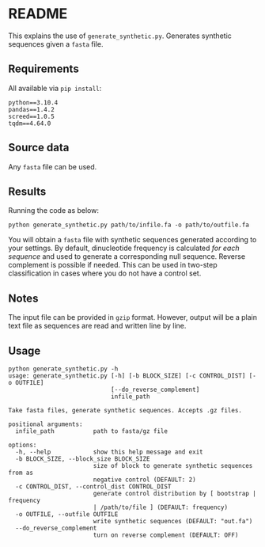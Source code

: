 # README

This explains the use of `generate_synthetic.py`. Generates synthetic sequences given a `fasta` file.

## Requirements

All available via `pip install`:

```
python==3.10.4
pandas==1.4.2
screed==1.0.5
tqdm==4.64.0
```

## Source data

Any `fasta` file can be used.

## Results

Running the code as below:

```
python generate_synthetic.py path/to/infile.fa -o path/to/outfile.fa
```

You will obtain a `fasta` file with synthetic sequences generated according to your settings. By default, dinucleotide frequency is calculated *for each sequence* and used to generate a corresponding null sequence. Reverse complement is possible if needed. This can be used in two-step classification in cases where you do not have a control set.

## Notes

The input file can be provided in `gzip` format. However, output will be a plain text file as sequences are read and written line by line.

## Usage

```
python generate_synthetic.py -h
usage: generate_synthetic.py [-h] [-b BLOCK_SIZE] [-c CONTROL_DIST] [-o OUTFILE]
                             [--do_reverse_complement]
                             infile_path

Take fasta files, generate synthetic sequences. Accepts .gz files.

positional arguments:
  infile_path           path to fasta/gz file

options:
  -h, --help            show this help message and exit
  -b BLOCK_SIZE, --block_size BLOCK_SIZE
                        size of block to generate synthetic sequences from as
                        negative control (DEFAULT: 2)
  -c CONTROL_DIST, --control_dist CONTROL_DIST
                        generate control distribution by [ bootstrap | frequency
                        | /path/to/file ] (DEFAULT: frequency)
  -o OUTFILE, --outfile OUTFILE
                        write synthetic sequences (DEFAULT: "out.fa")
  --do_reverse_complement
                        turn on reverse complement (DEFAULT: OFF)
```
